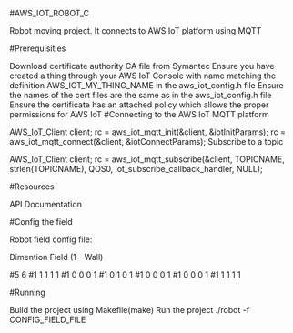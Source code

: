 #AWS_IOT_ROBOT_C

Robot moving project. It connects to AWS IoT platform using MQTT

#Prerequisities

Download certificate authority CA file from Symantec
Ensure you have created a thing through your AWS IoT Console with name matching the definition AWS_IOT_MY_THING_NAME in the aws_iot_config.h file
Ensure the names of the cert files are the same as in the aws_iot_config.h file
Ensure the certificate has an attached policy which allows the proper permissions for AWS IoT
#Connecting to the AWS IoT MQTT platform

  AWS_IoT_Client client;
  rc = aws_iot_mqtt_init(&client, &iotInitParams);
  rc = aws_iot_mqtt_connect(&client, &iotConnectParams);
Subscribe to a topic

  AWS_IoT_Client client;
  rc = aws_iot_mqtt_subscribe(&client, TOPICNAME, strlen(TOPICNAME), QOS0, iot_subscribe_callback_handler, NULL);
  
#Resources

API Documentation

#Config the field

Robot field config file:

Dimention
Field (1 - Wall)

#5 6
#1 1 1 1 1 
#1 0 0 0 1
#1 0 1 0 1
#1 0 0 0 1
#1 0 0 0 1
#1 1 1 1 1
  
#Running

Build the project using Makefile(make)
Run the project
./robot -f CONFIG_FIELD_FILE

